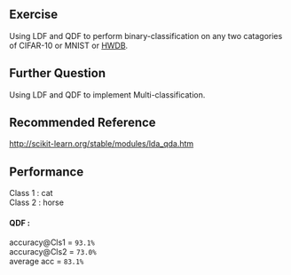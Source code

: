 ## Exercise
Using LDF and QDF to perform binary-classification on any two catagories of CIFAR-10 or MNIST or [HWDB](http://www.nlpr.ia.ac.cn/databases/handwriting/Download.html).
## Further Question
Using LDF and QDF to implement Multi-classification.
## Recommended Reference
http://scikit-learn.org/stable/modules/lda_qda.htm
## Performance
Class 1 : cat<br>
Class 2 : horse<br>
#### QDF : <br>
accuracy@Cls1 = `93.1%`<br>
accuracy@Cls2 = `73.0%`<br>
average acc = `83.1%`<br>
